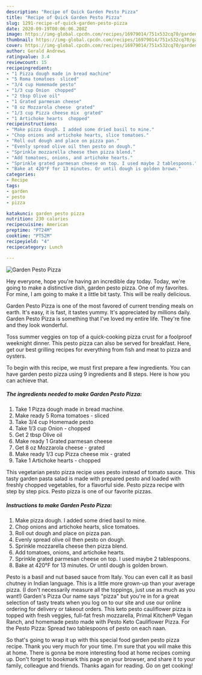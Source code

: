 ```yaml
---
description: "Recipe of Quick Garden Pesto Pizza"
title: "Recipe of Quick Garden Pesto Pizza"
slug: 1291-recipe-of-quick-garden-pesto-pizza
date: 2020-09-19T00:06:06.208Z
image: https://img-global.cpcdn.com/recipes/16979014/751x532cq70/garden-pesto-pizza-recipe-main-photo.jpg
thumbnail: https://img-global.cpcdn.com/recipes/16979014/751x532cq70/garden-pesto-pizza-recipe-main-photo.jpg
cover: https://img-global.cpcdn.com/recipes/16979014/751x532cq70/garden-pesto-pizza-recipe-main-photo.jpg
author: Gerald Andrews
ratingvalue: 3.4
reviewcount: 15
recipeingredient:
- "1 Pizza dough made in bread machine"
- "5 Roma tomatoes  sliced"
- "3/4 cup Homemade pesto"
- "1/3 cup Onion  chopped"
- "2 tbsp Olive oil"
- "1 Grated parmesan cheese"
- "8 oz Mozzarola cheese  grated"
- "1/3 cup Pizza cheese mix  grated"
- "1 Artichoke hearts  chopped"
recipeinstructions:
- "Make pizza dough. I added some dried basil to mine."
- "Chop onions and artichoke hearts, slice tomatoes."
- "Roll out dough and place on pizza pan."
- "Evenly spread olive oil then pesto on dough."
- "Sprinkle mozzarella cheese then pizza blend."
- "Add tomatoes, onions, and artichoke hearts."
- "Sprinkle grated parmesan cheese on top. I used maybe 2 tablespoons."
- "Bake at 420°F for 13 minutes. Or until dough is golden brown."
categories:
- Recipe
tags:
- garden
- pesto
- pizza

katakunci: garden pesto pizza 
nutrition: 230 calories
recipecuisine: American
preptime: "PT24M"
cooktime: "PT52M"
recipeyield: "4"
recipecategory: Lunch

---
```



![Garden Pesto Pizza](https://img-global.cpcdn.com/recipes/16979014/751x532cq70/garden-pesto-pizza-recipe-main-photo.jpg)

Hey everyone, hope you're having an incredible day today. Today, we're going to make a distinctive dish, garden pesto pizza. One of my favorites. For mine, I am going to make it a little bit tasty. This will be really delicious.

Garden Pesto Pizza is one of the most favored of current trending meals on earth. It's easy, it is fast, it tastes yummy. It's appreciated by millions daily. Garden Pesto Pizza is something that I've loved my entire life. They're fine and they look wonderful.

Toss summer veggies on top of a quick-cooking pizza crust for a foolproof weeknight dinner. This pesto pizza can also be served for breakfast. Here, get our best grilling recipes for everything from fish and meat to pizza and oysters.


To begin with this recipe, we must first prepare a few ingredients. You can have garden pesto pizza using 9 ingredients and 8 steps. Here is how you can achieve that.

<!--inarticleads1-->

##### The ingredients needed to make Garden Pesto Pizza:

1. Take 1 Pizza dough made in bread machine.
1. Make ready 5 Roma tomatoes - sliced
1. Take 3/4 cup Homemade pesto
1. Take 1/3 cup Onion - chopped
1. Get 2 tbsp Olive oil
1. Make ready 1 Grated parmesan cheese
1. Get 8 oz Mozzarola cheese - grated
1. Make ready 1/3 cup Pizza cheese mix - grated
1. Take 1 Artichoke hearts - chopped


This vegetarian pesto pizza recipe uses pesto instead of tomato sauce. This tasty garden pasta salad is made with prepared pesto and loaded with freshly chopped vegetables, for a flavorful side. Pesto pizza recipe with step by step pics. Pesto pizza is one of our favorite pizzas. 

<!--inarticleads2-->

##### Instructions to make Garden Pesto Pizza:

1. Make pizza dough. I added some dried basil to mine.
1. Chop onions and artichoke hearts, slice tomatoes.
1. Roll out dough and place on pizza pan.
1. Evenly spread olive oil then pesto on dough.
1. Sprinkle mozzarella cheese then pizza blend.
1. Add tomatoes, onions, and artichoke hearts.
1. Sprinkle grated parmesan cheese on top. I used maybe 2 tablespoons.
1. Bake at 420°F for 13 minutes. Or until dough is golden brown.


Pesto is a basil and nut based sauce from Italy. You can even call it as basil chutney in Indian language. This is a little more grown-up than your average pizza. (I don&#39;t necessarily measure all the toppings, just use as much as you want!) Garden&#39;s Pizza Our name says &#34;pizza&#34; but you&#39;re in for a great selection of tasty treats when you log on to our site and use our online ordering for delivery or takeout orders. This keto pesto cauliflower pizza is topped with fresh veggies, full-fat fresh mozzarella, Primal Kitchen® Vegan Ranch, and homemade pesto made with Pesto Keto Cauliflower Pizza. For the Pesto Pizza: Spread two tablespoons of pesto on each naan. 

So that's going to wrap it up with this special food garden pesto pizza recipe. Thank you very much for your time. I'm sure that you will make this at home. There is gonna be more interesting food at home recipes coming up. Don't forget to bookmark this page on your browser, and share it to your family, colleague and friends. Thanks again for reading. Go on get cooking!

